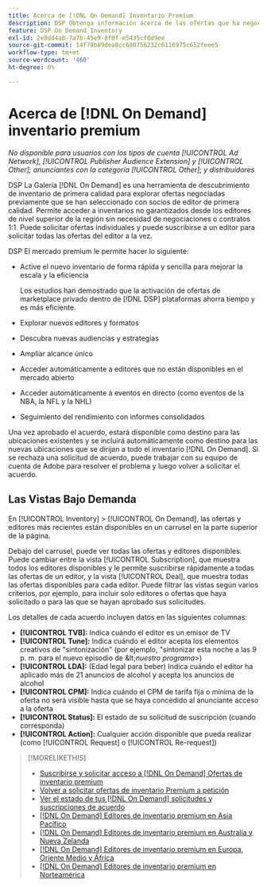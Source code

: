 ```yaml
---
title: Acerca de [!DNL On Demand] Inventario Premium
description: DSP Obtenga información acerca de las ofertas que ha negociado previamente con socios de editor premium.
feature: DSP On Demand Inventory
exl-id: 2e8dd4a0-7a7b-45e9-8f0f-e5435cf0d9ee
source-git-commit: 14f78b89dea8cc680756232c6116975c652feee5
workflow-type: tm+mt
source-wordcount: '460'
ht-degree: 0%

---
```


# Acerca de [!DNL On Demand] inventario premium

*No disponible para usuarios con los tipos de cuenta [!UICONTROL Ad Network], [!UICONTROL Publisher Audience Extension] y [!UICONTROL Other]; anunciantes con la categoría [!UICONTROL Other]; y distribuidores*

DSP La Galería [!DNL On Demand] es una herramienta de descubrimiento de inventario de primera calidad para explorar ofertas negociadas previamente que se han seleccionado con socios de editor de primera calidad. Permite acceder a inventarios no garantizados desde los editores de nivel superior de la región sin necesidad de negociaciones o contratos 1:1. Puede solicitar ofertas individuales y puede suscribirse a un editor para solicitar todas las ofertas del editor a la vez.

DSP El mercado premium le permite hacer lo siguiente:

* Active el nuevo inventario de forma rápida y sencilla para mejorar la escala y la eficiencia

  Los estudios han demostrado que la activación de ofertas de marketplace privado dentro de [!DNL DSP] plataformas ahorra tiempo y es más eficiente.

* Explorar nuevos editores y formatos

* Descubra nuevas audiencias y estrategias

* Ampliar alcance único

* Acceder automáticamente a editores que no están disponibles en el mercado abierto

* Acceder automáticamente a eventos en directo (como eventos de la NBA, la NFL y la NHL)

* Seguimiento del rendimiento con informes consolidados

Una vez aprobado el acuerdo, estará disponible como destino para las ubicaciones existentes y se incluirá automáticamente como destino para las nuevas ubicaciones que se dirijan a todo el inventario [!DNL On Demand]. Si se rechaza una solicitud de acuerdo, puede trabajar con su equipo de cuenta de Adobe para resolver el problema y luego volver a solicitar el acuerdo.

## Las Vistas Bajo Demanda

En [!UICONTROL Inventory] > [!UICONTROL On Demand], las ofertas y editores más recientes <!-- how recent? --> están disponibles en un carrusel en la parte superior de la página.

Debajo del carrusel, puede ver todas las ofertas y editores disponibles. Puede cambiar entre la vista [!UICONTROL Subscription], que muestra todos los editores disponibles y le permite suscribirse rápidamente a todas las ofertas de un editor, y la vista [!UICONTROL Deal], que muestra todas las ofertas disponibles para cada editor. Puede filtrar las vistas según varios criterios, por ejemplo, para incluir solo editores o ofertas que haya solicitado o para las que se hayan aprobado sus solicitudes.

Los detalles de cada acuerdo incluyen datos en las siguientes columnas:

* **[!UICONTROL TVB]:** Indica cuándo el editor es un emisor de TV
* **[!UICONTROL Tune]:** Indica cuándo el editor acepta los elementos creativos de &quot;sintonización&quot; (por ejemplo, &quot;sintonizar esta noche a las 9 p. m. para el nuevo episodio de \&lt;*nuestro programa*\>)
* **[!UICONTROL LDA]:** (Edad legal para beber) Indica cuándo el editor ha aplicado más de 21 anuncios de alcohol y acepta los anuncios de alcohol
* **[!UICONTROL CPM]:** Indica cuándo el CPM de tarifa fija o mínima de la oferta no será visible hasta que se haya concedido al anunciante acceso a la oferta
* **[!UICONTROL Status]:** El estado de su solicitud de suscripción (cuando corresponda)
* **[!UICONTROL Action]:** Cualquier acción disponible que pueda realizar (como [!UICONTROL Request] o [!UICONTROL Re-request])

>[!MORELIKETHIS]
>
>* [Suscribirse y solicitar acceso a [!DNL On Demand] Ofertas de inventario premium](on-demand-inventory-subscribe.md)
>* [Volver a solicitar ofertas de inventario Premium a petición](on-demand-inventory-rerequest.md)
>* [Ver el estado de tus [!DNL On Demand] solicitudes y suscripciones de acuerdo](on-demand-inventory-view-status.md)
>* [[!DNL On Demand] Editores de inventario premium en Asia Pacífico](on-demand-inventory-publishers-apac.md)
>* [[!DNL On Demand] Editores de inventario premium en Australia y Nueva Zelanda](on-demand-inventory-publishers-anz.md)
>* [[!DNL On Demand] Editores de inventario premium en Europa, Oriente Medio y África](on-demand-inventory-publishers-emea.md)
>* [[!DNL On Demand] Editores de inventario premium en Norteamérica](on-demand-inventory-publishers-na.md)
